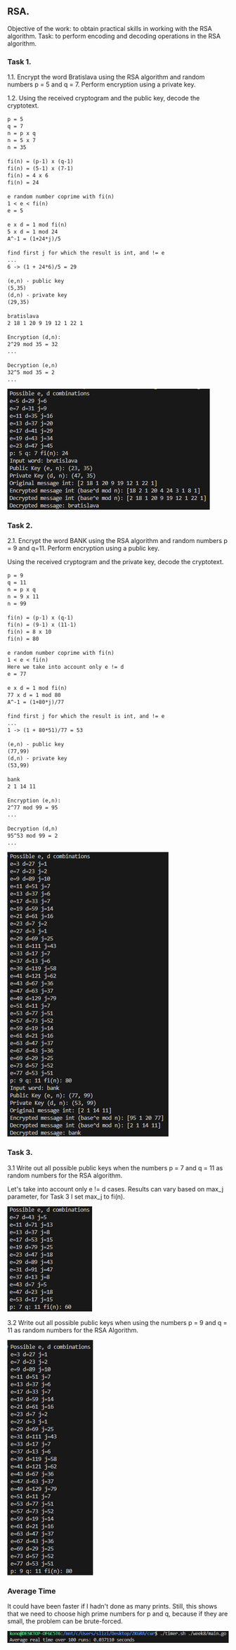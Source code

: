 ## RSA.

Objective of the work: to obtain practical skills in working with the RSA algorithm.
Task: to perform encoding and decoding operations in the RSA algorithm.

### Task 1.
1.1. Encrypt the word Bratislava using the RSA algorithm and random numbers p = 5 and q = 7. Perform encryption using a private key.

1.2. Using the received cryptogram and the public key, decode the cryptotext.

```
p = 5
q = 7
n = p x q
n = 5 x 7
n = 35

fi(n) = (p-1) x (q-1)
fi(n) = (5-1) x (7-1)
fi(n) = 4 x 6
fi(n) = 24

e random number coprime with fi(n)
1 < e < fi(n)
e = 5

e x d = 1 mod fi(n)
5 x d = 1 mod 24
A^-1 = (1+24*j)/5

find first j for which the result is int, and != e 
...
6 -> (1 + 24*6)/5 = 29

(e,n) - public key 
(5,35)
(d,n) - private key
(29,35)

bratislava
2 18 1 20 9 19 12 1 22 1

Encryption (d,n):
2^29 mod 35 = 32
...

Decryption (e,n)
32^5 mod 35 = 2
...
```

![](../assets/8-1.png)

### Task 2.

2.1. Encrypt the word BANK using the RSA algorithm and random numbers p = 9 and
q=11. Perform encryption using a public key.

Using the received cryptogram and the private key, decode the cryptotext.


```
p = 9
q = 11
n = p x q
n = 9 x 11
n = 99

fi(n) = (p-1) x (q-1)
fi(n) = (9-1) x (11-1)
fi(n) = 8 x 10
fi(n) = 80

e random number coprime with fi(n)
1 < e < fi(n)
Here we take into account only e != d
e = 77

e x d = 1 mod fi(n)
77 x d = 1 mod 80
A^-1 = (1+80*j)/77

find first j for which the result is int, and != e 
...
1 -> (1 + 80*51)/77 = 53

(e,n) - public key 
(77,99)
(d,n) - private key
(53,99)

bank
2 1 14 11

Encryption (e,n):
2^77 mod 99 = 95
...

Decryption (d,n)
95^53 mod 99 = 2
...
```

![](../assets/8-2.png)

### Task 3.

3.1 Write out all possible public keys when the numbers p = 7 and q = 11 as random numbers for the RSA algorithm.

Let's take into account only e != d cases. Results can vary based on max_j parameter, for Task 3 I set max_j to fi(n).

![](../assets/8-3.png)

3.2 Write out all possible public keys when using the numbers p = 9 and q = 11 as random numbers for the RSA Algorithm.

![](../assets/8-4.png)

### Average Time
It could have been faster if I hadn't done as many prints. Still, this shows that we need to choose high prime numbers for p and q, because if they are small, the problem can be brute-forced.

![](../assets/8-5.png)
